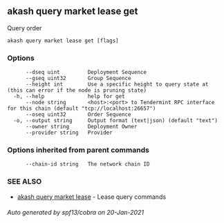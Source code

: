 ## akash query market lease get

Query order

```
akash query market lease get [flags]
```

### Options

```
      --dseq uint         Deployment Sequence
      --gseq uint32       Group Sequence
      --height int        Use a specific height to query state at (this can error if the node is pruning state)
  -h, --help              help for get
      --node string       <host>:<port> to Tendermint RPC interface for this chain (default "tcp://localhost:26657")
      --oseq uint32       Order Sequence
  -o, --output string     Output format (text|json) (default "text")
      --owner string      Deployment Owner
      --provider string   Provider
```

### Options inherited from parent commands

```
      --chain-id string   The network chain ID
```

### SEE ALSO

* [akash query market lease](akash_query_market_lease.md)	 - Lease query commands

###### Auto generated by spf13/cobra on 20-Jan-2021

